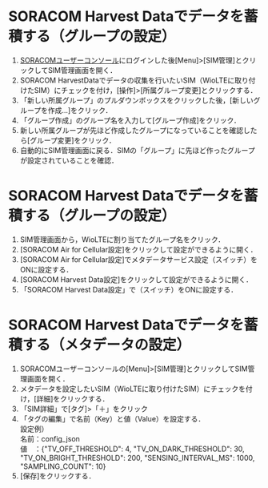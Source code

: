 # SORACOM Harvest Dataでデータを蓄積する（グループの設定）

1. [SORACOMユーザーコンソール](https://auth.soracom.io/login/?redirect=https%3A%2F%2Fconsole.soracom.io%2Fdashboard)にログインした後[Menu]>[SIM管理]とクリックしてSIM管理画面を開く．  
2. SORACOM HarvestDataでデータの収集を行いたいSIM（WioLTEに取り付けたSIM）にチェックを付け，[操作]>[所属グループ変更]とクリックする．
3. 「新しい所属グループ」のプルダウンボックスをクリックした後，[新しいグループを作成...]をクリック．
4. 「グループ作成」のグループ名を入力して[グループ作成]をクリック．
5. 新しい所属グループが先ほど作成したグループになっていることを確認したら[グループ変更]をクリック．
6. 自動的にSIM管理画面に戻る．SIMの「グループ」に先ほど作ったグループが設定されていることを確認．

# SORACOM Harvest Dataでデータを蓄積する（グループの設定）

1. SIM管理画面から，WioLTEに割り当てたグループ名をクリック．
2. [SORACOM Air for Cellular設定]をクリックして設定ができるように開く．
3. [SORACOM Air for Cellular設定]でメタデータサービス設定（スイッチ）をONに設定する．
4. [SORACOM Harvest Data設定]をクリックして設定ができるように開く．
5. 「SORACOM Harvest Data設定」で（スイッチ）をONに設定する．

# SORACOM Harvest Dataでデータを蓄積する（メタデータの設定）

1. SORACOMユーザーコンソールの[Menu]>[SIM管理]とクリックしてSIM管理画面を開く．
2. メタデータを設定したいSIM（WioLTEに取り付けたSIM）にチェックを付け，[詳細]をクリックする．
3. 「SIM詳細」で[タグ]>「＋」をクリック
4. 「タグの編集」で名前（Key）と値（Value）を設定する．  
設定例）  
名前：config_json  
値　：{"TV_OFF_THRESHOLD": 4, "TV_ON_DARK_THRESHOLD": 30, "TV_ON_BRIGHT_THRESHOLD": 200, "SENSING_INTERVAL_MS": 1000, "SAMPLING_COUNT": 10}
5. [保存]をクリックする．
